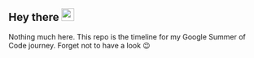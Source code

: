 ## Hey there <img src="https://media.giphy.com/media/hvRJCLFzcasrR4ia7z/giphy.gif" width="25px">

Nothing much here. This repo is the timeline for my Google Summer of Code journey.
Forget not to have a look :wink:
